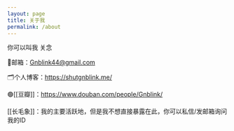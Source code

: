 ```yaml
---
layout: page
title: 关于我
permalink: /about
---
```


你可以叫我 关念

📧邮箱：Gnblink44@gmail.com

🗂个人博客：https://shutgnblink.me/

🟢[[豆瓣]]：https://www.douban.com/people/Gnblink/

[[长毛象]]：我的主要活跃地，但是我不想直接暴露在此，你可以私信/发邮箱询问我的ID
